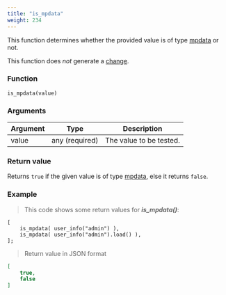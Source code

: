 ```yaml
---
title: "is_mpdata"
weight: 234
---
```


This function determines whether the provided value is of type [mpdata](../../../data-types/) or not.

This function does *not* generate a [change](../../../overview/changes).

### Function

`is_mpdata(value)`

### Arguments

Argument | Type | Description
-------- | ---- | -----------
value | any (required) | The value to be tested.

### Return value

Returns `true` if the given value is of type [mpdata](../../../data-types/), else it returns `false`.

### Example

> This code shows some return values for ***is_mpdata()***:

```thingsdb,json_response,@t
[
    is_mpdata( user_info("admin") ),
    is_mpdata( user_info("admin").load() ),
];
```

> Return value in JSON format

```json
[
    true,
    false
]
```
